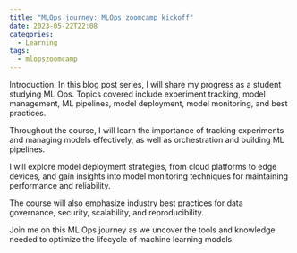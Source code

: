 ```yaml
---
title: "MLOps journey: MLOps zoomcamp kickoff"
date: 2023-05-22T22:08
categories: 
  - Learning
tags:
  - mlopszoomcamp
---
```


Introduction:
In this blog post series, I will share my progress as a student studying ML Ops. Topics covered include experiment tracking, model management, ML pipelines, model deployment, model monitoring, and best practices.

Throughout the course, I will learn the importance of tracking experiments and managing models effectively, as well as orchestration and building ML pipelines.

I will explore model deployment strategies, from cloud platforms to edge devices, and gain insights into model monitoring techniques for maintaining performance and reliability.

The course will also emphasize industry best practices for data governance, security, scalability, and reproducibility.

Join me on this ML Ops journey as we uncover the tools and knowledge needed to optimize the lifecycle of machine learning models.